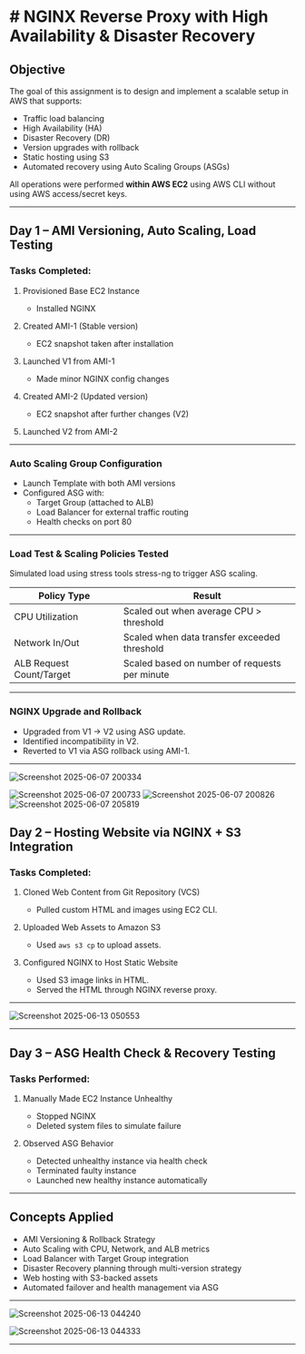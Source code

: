 # # NGINX Reverse Proxy with High Availability & Disaster Recovery 

##  Objective

The goal of this assignment is to design and implement a scalable setup in AWS that supports:
- Traffic load balancing
- High Availability (HA)
- Disaster Recovery (DR)
- Version upgrades with rollback
- Static hosting using S3
- Automated recovery using Auto Scaling Groups (ASGs)

All operations were performed **within AWS EC2** using AWS CLI without using AWS access/secret keys.

---

##  Day 1 – AMI Versioning, Auto Scaling, Load Testing

###  Tasks Completed:

1. Provisioned Base EC2 Instance
   - Installed NGINX
  
     
2. Created AMI-1 (Stable version)
   - EC2 snapshot taken after installation

3. Launched V1 from AMI-1
   - Made minor NGINX config changes
     
4. Created AMI-2 (Updated version)
   - EC2 snapshot after further changes (V2)

5. Launched V2 from AMI-2

---

###  Auto Scaling Group Configuration

- Launch Template with both AMI versions 
- Configured ASG with:
  - Target Group (attached to ALB)
  - Load Balancer for external traffic routing
  - Health checks on port 80

---

###  Load Test & Scaling Policies Tested

Simulated load using stress tools  stress-ng to trigger ASG scaling.

| Policy Type                 | Result                                                           |
|----------------------------|------------------------------------------------------------------|
| CPU Utilization            | Scaled out when average CPU > threshold              |
| Network In/Out             | Scaled when data transfer exceeded threshold                     |
| ALB Request Count/Target   | Scaled based on number of requests per minute                    |

---
###  NGINX Upgrade and Rollback

- Upgraded from V1 → V2 using ASG update.
- Identified incompatibility in V2.
- Reverted to V1 via ASG rollback using AMI-1.

---

![Screenshot 2025-06-07 200334](https://github.com/user-attachments/assets/d238dab6-5356-47fe-aafa-06fe396e3d8b)


![Screenshot 2025-06-07 200733](https://github.com/user-attachments/assets/532e39fa-5dd6-4355-a8b9-ba07e80f2afd)
![Screenshot 2025-06-07 200826](https://github.com/user-attachments/assets/8e2d1777-c019-4cf1-9582-0a98fb04a550)
![Screenshot 2025-06-07 205819](https://github.com/user-attachments/assets/33e2c9a4-1a95-4863-855f-81288f83da9f)


##  Day 2 – Hosting Website via NGINX + S3 Integration

###  Tasks Completed:

1. Cloned Web Content from Git Repository (VCS)
   - Pulled custom HTML and images using EC2 CLI.

2. Uploaded Web Assets to Amazon S3
   - Used `aws s3 cp` to upload assets.
   

3. Configured NGINX to Host Static Website
   - Used S3 image links in HTML.
   - Served the HTML through NGINX reverse proxy.
  


---

![Screenshot 2025-06-13 050553](https://github.com/user-attachments/assets/b5f9576d-0cf1-4ea9-a696-47edfcca7060)


---

##  Day 3 – ASG Health Check & Recovery Testing

###  Tasks Performed:

1. Manually Made EC2 Instance Unhealthy
   - Stopped NGINX
   - Deleted system files to simulate failure

2. Observed ASG Behavior
   - Detected unhealthy instance via health check
   - Terminated faulty instance
   - Launched new healthy instance automatically

---

##   Concepts Applied
-  AMI Versioning & Rollback Strategy
-  Auto Scaling with CPU, Network, and ALB metrics
-  Load Balancer with Target Group integration
-  Disaster Recovery planning through multi-version strategy
-  Web hosting with S3-backed assets
-  Automated failover and health management via ASG

---

![Screenshot 2025-06-13 044240](https://github.com/user-attachments/assets/2aeea828-4e1a-4a15-a8df-56dd1ecde1b5)


![Screenshot 2025-06-13 044333](https://github.com/user-attachments/assets/d9f4c1e2-02ef-4524-9356-b38c65d3f2f9)


---

